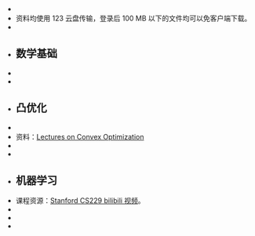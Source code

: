 -
- 资料均使用 123 云盘传输，登录后 100 MB 以下的文件均可以免客户端下载。
-
- ## 数学基础
-
-
- ## 凸优化
-
- 资料：[Lectures on Convex Optimization](https://www.123pan.com/s/plj7Vv-Z3223.html)
-
-
- ## 机器学习
- 课程资源：[Stanford CS229 bilibili 视频](https://www.bilibili.com/video/BV1JE411w7Ub/)。
-
-
-